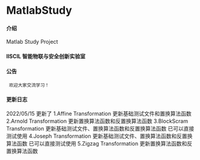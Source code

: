 # MatlabStudy

#### 介绍
Matlab Study Project

#### IISCIL 智能物联与安全创新实验室

#### 公告
     欢迎大家交流学习！

#### 更新日志

2022/05/15
更新了
1.Affine Transformation
  更新基础测试文件和置换算法函数
2.Arnold Transformation
  更新置换算法函数和反置换算法函数
3.BlockScram Transformation
  更新基础测试文件、置换算法函数和反置换算法函数
  已可以直接测试使用
4.Joseph Transformation
  更新基础测试文件、置换算法函数和反置换算法函数
  已可以直接测试使用
5.Zigzag Transformation
  更新置换算法函数和反置换算法函数

